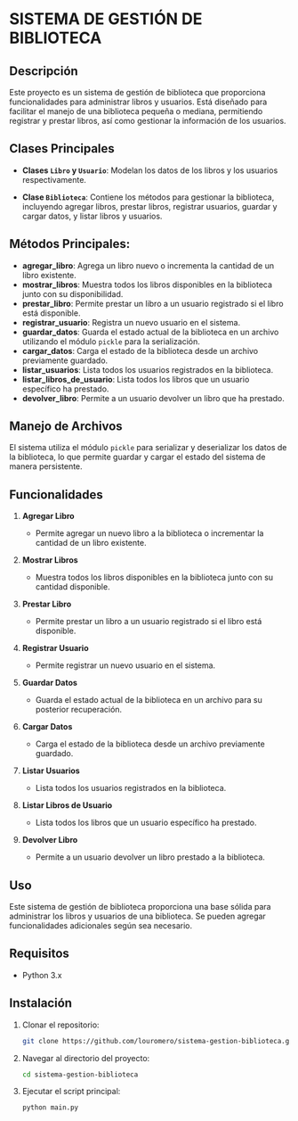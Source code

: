 # SISTEMA DE GESTIÓN DE BIBLIOTECA

## Descripción

Este proyecto es un sistema de gestión de biblioteca que proporciona funcionalidades para administrar libros y usuarios. Está diseñado para facilitar el manejo de una biblioteca pequeña o mediana, permitiendo registrar y prestar libros, así como gestionar la información de los usuarios.

## Clases Principales

- **Clases `Libro` y `Usuario`**: Modelan los datos de los libros y los usuarios respectivamente.

- **Clase `Biblioteca`**: Contiene los métodos para gestionar la biblioteca, incluyendo agregar libros, prestar libros, registrar usuarios, guardar y cargar datos, y listar libros y usuarios.

## Métodos Principales: 

- **agregar_libro**: Agrega un libro nuevo o incrementa la cantidad de un libro existente.
- **mostrar_libros**: Muestra todos los libros disponibles en la biblioteca junto con su disponibilidad.
- **prestar_libro**: Permite prestar un libro a un usuario registrado si el libro está disponible.
- **registrar_usuario**: Registra un nuevo usuario en el sistema.
- **guardar_datos**: Guarda el estado actual de la biblioteca en un archivo utilizando el módulo `pickle` para la serialización.
- **cargar_datos**: Carga el estado de la biblioteca desde un archivo previamente guardado.
- **listar_usuarios**: Lista todos los usuarios registrados en la biblioteca.
- **listar_libros_de_usuario**: Lista todos los libros que un usuario específico ha prestado.
- **devolver_libro**: Permite a un usuario devolver un libro que ha prestado.

## Manejo de Archivos

El sistema utiliza el módulo `pickle` para serializar y deserializar los datos de la biblioteca, lo que permite guardar y cargar el estado del sistema de manera persistente.

## Funcionalidades

1. **Agregar Libro**
   - Permite agregar un nuevo libro a la biblioteca o incrementar la cantidad de un libro existente.

2. **Mostrar Libros**
   - Muestra todos los libros disponibles en la biblioteca junto con su cantidad disponible.

3. **Prestar Libro**
   - Permite prestar un libro a un usuario registrado si el libro está disponible.

4. **Registrar Usuario**
   - Permite registrar un nuevo usuario en el sistema.

5. **Guardar Datos**
   - Guarda el estado actual de la biblioteca en un archivo para su posterior recuperación.

6. **Cargar Datos**
   - Carga el estado de la biblioteca desde un archivo previamente guardado.

7. **Listar Usuarios**
   - Lista todos los usuarios registrados en la biblioteca.

8. **Listar Libros de Usuario**
   - Lista todos los libros que un usuario específico ha prestado.

9. **Devolver Libro**
   - Permite a un usuario devolver un libro prestado a la biblioteca.

## Uso

Este sistema de gestión de biblioteca proporciona una base sólida para administrar los libros y usuarios de una biblioteca. Se pueden agregar funcionalidades adicionales según sea necesario.

## Requisitos

- Python 3.x

## Instalación

1. Clonar el repositorio:

   ```bash
   git clone https://github.com/louromero/sistema-gestion-biblioteca.git
   ```

2. Navegar al directorio del proyecto:

   ```bash
   cd sistema-gestion-biblioteca
   ```

3. Ejecutar el script principal:

   ```bash
   python main.py
   ```
